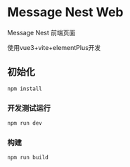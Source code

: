 # Message Nest Web

 Message Nest 前端页面
 
 使用vue3+vite+elementPlus开发


## 初始化

```sh
npm install
```

### 开发测试运行
```sh
npm run dev
```

### 构建

```sh
npm run build
```
